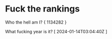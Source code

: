 # Fuck the rankings

Who the hell am I?
{ 1134282 }

What fucking year is it?
[ 2024-01-14T03:04:40Z ]
